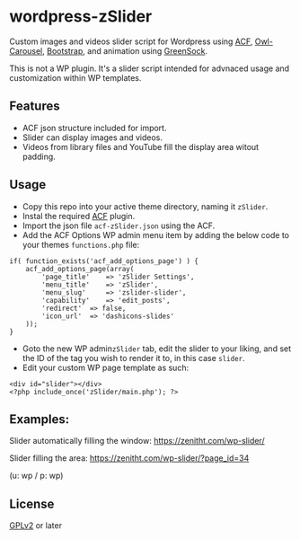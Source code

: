 # wordpress-zSlider
Custom images and videos slider script for Wordpress using [ACF](https://github.com/elliotcondon/acf), [Owl-Carousel](https://github.com/OwlCarousel2/OwlCarousel2), [Bootstrap](https://github.com/twbs/bootstrap), and animation using [GreenSock](https://github.com/greensock/GreenSock-JS).

This is not a WP plugin. It's a slider script intended for advnaced usage and customization within WP templates.

## Features
- ACF json structure included for import.
- Slider can display images and videos.
- Videos from library files and YouTube fill the display area witout padding.

## Usage
- Copy this repo into your active theme directory, naming it `zSlider`.
- Instal the required [ACF](https://github.com/elliotcondon/acf) plugin.
- Import the json file `acf-zSlider.json` using the ACF.
- Add the ACF Options WP admin menu item by adding the below code to your themes `functions.php` file:
```
if( function_exists('acf_add_options_page') ) {
	acf_add_options_page(array(
		'page_title' 	=> 'zSlider Settings',
		'menu_title'	=> 'zSlider',
		'menu_slug' 	=> 'zslider-slider',
		'capability'	=> 'edit_posts',
		'redirect'	=> false,
		'icon_url' 	=> 'dashicons-slides'
	));
}
```
- Goto the new WP admin`zSlider` tab, edit the slider to your liking, and set the ID of the tag you wish to render it to, in this case `slider`.
- Edit your custom WP page template as such:
```
<div id="slider"></div>
<?php include_once('zSlider/main.php'); ?>
```
## Examples:
Slider automatically filling the window: https://zenitht.com/wp-slider/

Slider filling the area: https://zenitht.com/wp-slider/?page_id=34

(u: wp / p: wp)

## License
[GPLv2](http://www.gnu.org/licenses/gpl-2.0.html) or later
